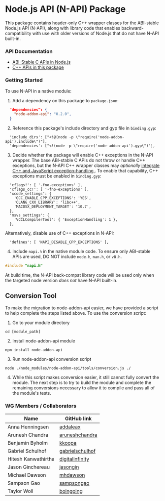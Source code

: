 # Node.js API (N-API) Package

This package contains header-only C++ wrapper classes for the ABI-stable
Node.js API (N-API), along with library code that enables
backward-compatibility with use with older versions of Node.js that do
not have N-API built-in.

### API Documentation

 - [ABI-Stable C APIs in Node.js](https://nodejs.org/api/n-api.html)
 - [C++ APIs in this package](https://nodejs.github.io/node-addon-api/namespace_napi.html)

### Getting Started

To use N-API in a native module:
  1. Add a dependency on this package to `package.json`:
```json
  "dependencies": {
    "node-addon-api": "0.2.0",
  }
```

  2. Reference this package's include directory and gyp file in `binding.gyp`:
```gyp
  'include_dirs': ["<!@(node -p \"require('node-addon-api').include\")"],
  'dependencies': ["<!(node -p \"require('node-addon-api').gyp\")"],
```

  3. Decide whether the package will enable C++ exceptions in the N-API wrapper.
     The base ABI-stable C APIs do not throw or handle C++ exceptions, but the
     N-API C++ wrapper classes may _optionally_
     [integrate C++ and JavaScript exception-handling
     ](https://nodejs.github.io/node-addon-api/class_napi_1_1_error.html).
     To enable that capability, C++ exceptions must be enabled in `binding.gyp`:
```gyp
  'cflags!': [ '-fno-exceptions' ],
  'cflags_cc!': [ '-fno-exceptions' ],
  'xcode_settings': {
    'GCC_ENABLE_CPP_EXCEPTIONS': 'YES',
    'CLANG_CXX_LIBRARY': 'libc++',
    'MACOSX_DEPLOYMENT_TARGET': '10.7',
  },
  'msvs_settings': {
    'VCCLCompilerTool': { 'ExceptionHandling': 1 },
  },
```
  Alternatively, disable use of C++ exceptions in N-API:
```gyp
  'defines': [ 'NAPI_DISABLE_CPP_EXCEPTIONS' ],
```

  4. Include `napi.h` in the native module code.
     To ensure only ABI-stable APIs are used, DO NOT include
     `node.h`, `nan.h`, or `v8.h`.
```C++
#include "napi.h"
```

At build time, the N-API back-compat library code will be used only when the
targeted node version *does not* have N-API built-in.

## Conversion Tool
To make the migration to node-addon-api easier, we have provided a script to help
complete the steps listed above. To use the conversion script:
  1. Go to your module directory
```
cd [module_path]
```
  2. Install node-addon-api module
```
npm install node-addon-api
```
  3. Run node-addon-api conversion script
```
node ./node_modules/node-addon-api/tools/conversion.js ./
```
  4. While this script makes conversion easier, it still cannot fully convert
the module. The next step is to try to build the module and complete the
remaining conversions necessary to allow it to compile and pass all of the
module's tests.


<a name="collaborators"></a>
### WG Members / Collaborators
| Name                | GitHub link                                           |
| ------------------- | ----------------------------------------------------- |
| Anna Henningsen     | [addaleax](https://github.com/addaleax)               |
| Arunesh Chandra     | [aruneshchandra](https://github.com/aruneshchandra)   |
| Benjamin Byholm     | [kkoopa](https://github.com/kkoopa)                   |
| Gabriel Schulhof    | [gabrielschulhof](https://github.com/gabrielschulhof) |
| Hitesh Kanwathirtha | [digitalinfinity](https://github.com/digitalinfinity) |
| Jason Ginchereau    | [jasongin](https://github.com/jasongin)               |
| Michael Dawson      | [mhdawson](https://github.com/mhdawson)               |
| Sampson Gao         | [sampsongao](https://github.com/sampsongao)           |
| Taylor Woll         | [boingoing](https://github.com/boingoing)             |
